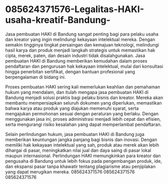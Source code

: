 # 085624371576-Legalitas-HAKI-usaha-kreatif-Bandung-
Jasa pembuatan HAKI di Bandung sangat penting bagi para pelaku usaha dan kreator yang ingin melindungi kekayaan intelektual mereka. Dengan semakin tingginya tingkat persaingan dan kemajuan teknologi, melindungi hasil karya dan produk menjadi langkah strategis untuk memastikan hak cipta, merek, paten, dan desain industri tidak disalahgunakan. Jasa pembuatan HAKI di Bandung memberikan kemudahan dalam proses pendaftaran dan pengurusan hak kekayaan intelektual, mulai dari konsultasi hingga penerbitan sertifikat, dengan bantuan profesional yang berpengalaman di bidang ini.

Proses pembuatan HAKI sering kali memerlukan keahlian dan pemahaman hukum yang mendalam, dan itulah mengapa jasa pembuatan HAKI di Bandung menjadi solusi praktis bagi pelaku bisnis dan kreator. Mereka akan membantu mempersiapkan seluruh dokumen yang diperlukan, memastikan bahwa karya atau produk yang diajukan memenuhi syarat, serta mengajukan permohonan sesuai dengan peraturan yang berlaku. Dengan menggunakan jasa ini, proses administrasi menjadi lebih cepat dan efisien, serta mengurangi risiko kesalahan yang dapat memperlambat pendaftaran.

Selain perlindungan hukum, jasa pembuatan HAKI di Bandung juga memberikan keuntungan jangka panjang bagi bisnis dan inovasi. Dengan memiliki hak kekayaan intelektual yang sah, produk atau merek akan lebih dihargai di pasar, meningkatkan nilai jual dan daya saing di pasar lokal maupun internasional. Perlindungan HAKI memungkinkan para kreator dan pengusaha di Bandung untuk lebih fokus pada pengembangan produk, ide, dan ekspansi pasar tanpa khawatir tentang plagiarisme atau penjiplakan yang dapat merugikan mereka.
085624371576
085624371576
085624371576
